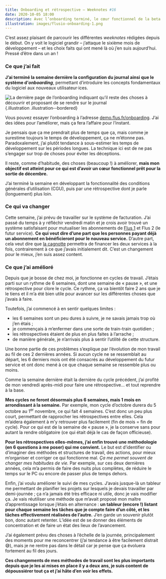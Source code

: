 ```yaml
---
title: Onboarding et rétrospective – Weeknotes #16
date: 2020-10-05 18:00
description: Avec l’onboarding terminé, le cœur fonctionnel de la beta est désormais prêt. Un œil également sur mes (nouvelles) méthodes de travail.
illustration: images/flusio-onboarding-1.png
---
```


C’est assez plaisant de parcourir les différentes <em lang="en">weeknotes</em>
rédigées depuis le début. On y voit le logiciel grandir – j’attaque le sixième
mois de développement – et les choix faits qui ont mené là où j’en suis
aujourd’hui. Pressé d’être dans un an !

### Ce que j’ai fait

**J’ai terminé la semaine dernière la configuration du journal ainsi que le
système d’<em lang="en">onboarding</em>**, permettant d’introduire les concepts
fondamentaux du logiciel aux nouveaux utilisateur‧ices.

![La dernière page de l’onboarding indiquant qu’il reste des choses à découvrir et proposant de se rendre sur le journal](images/flusio-onboarding-1.png){.illustration .illustration--bordered}

Vous pouvez essayer l’<abbr>onboarding</abbr> à l’adresse [demo.flus.fr/onboarding](https://demo.flus.fr/onboarding).
J’ai des idées pour l’améliorer, mais ça fera l’affaire pour l’instant.

Je pensais que ça me prendrait plus de temps que ça, mais comme je surestime
toujours le temps de développement, ça ne m’étonne pas. Paradoxalement, j’ai
plutôt tendance à sous-estimer les temps de développement sur les périodes
longues. La technique ici est de ne pas s’engager sur trop de choses pour
éviter les déceptions.

Il reste, comme d’habitude, des choses (beaucoup !) à améliorer, **mais mon
objectif est atteint pour ce qui est d’avoir un cœur fonctionnel prêt pour la
sortie de décembre.**

J’ai terminé la semaine en développant la fonctionnalité des conditions
générales d’utilisation (<abbr>CGU</abbr>), puis par une rétrospective dont je
parle (longuement) plus loin.

### Ce qui va changer

Cette semaine, j’ai prévu de travailler sur le système de facturation. J’ai
passé du temps à y réfléchir vendredi matin et je crois avoir trouvé un système
satisfaisant pour mutualiser les abonnements de [Flus 1](https://rss.flus.fr)
et Flus 2 (le futur service). **Ce qui veut dire d’une part que les personnes
payant déjà un abonnement en bénéficieront pour le nouveau service.** D’autre
part, cela veut dire que [la cagnotte](https://flus.fr/cagnotte) permettra de
financer les deux services à la fois, contrairement à ce que j’avais
initialement dit. C’est un changement pour le mieux, j’en suis assez content.

### Ce que j’ai amélioré

Depuis que je bosse de chez moi, je fonctionne en cycles de travail. J’étais
parti sur un rythme de 6 semaines, dont une semaine de « pause », et une
rétrospective pour clore le cycle. Ce rythme, ça va bientôt faire 2 ans que je
le tiens et il m’a été bien utile pour avancer sur les différentes choses que
j’avais à faire.

Toutefois, j’ai commencé à en sentir quelques limites :

- les 6 semaines sont un peu dures à suivre, je ne savais jamais trop où j’en étais ;
- je commençais à m’enfermer dans une sorte de train-train quotidien ;
- les rétrospectives étaient de plus en plus faites à l’arrache ;
- de manière générale, je n’arrivais plus à sentir l’utilité de cette structure.

Une bonne partie de ces problèmes s’explique par l’évolution de mon travail au
fil de ces 2 dernières années. Si aucun cycle ne se ressemblait au départ, les
6 derniers mois ont été consacrés au développement du futur service et ont donc
mené à ce que chaque semaine se ressemble plus ou moins.

Comme la semaine dernière était la dernière du cycle précédent, j’ai profité de
mon vendredi après-midi pour faire une rétrospective… et tout reprendre à la
base.

**Mes cycles ne feront désormais plus 6 semaines, mais 1 mois en arrondissant à
la semaine.** Par exemple, mon cycle d’octobre durera du 5 octobre au
1<sup>er</sup> novembre, ce qui fait 4 semaines. C’est donc un peu plus court,
permettant de rapprocher les rétrospectives entre elles. Cela m’aidera
également à m’y retrouver plus facilement (fin de mois = fin de cycle). Pour ce
qui est de la semaine de « pause », je la conserve sans pour autant la rendre
obligatoire (ce qui était déjà le cas de façon officieuse).

**Pour les rétrospectives elles-mêmes, j’ai enfin trouvé une méthodologie (en 6
questions à me poser) qui me convient.** Le but est d’identifier ou d’imaginer
des méthodes et structures de travail, des actions, pour mieux m’organiser et
corriger ce qui fonctionne mal. _Ça me permet souvent de changer mes habitudes
de vie._ Par exemple, sur ces deux dernières années, cela m’a permis de faire
des nuits plus complètes, de réduire le temps sur le <abbr>PC</abbr> ou encore
de passer plus de temps dehors.

Enfin, j’ai voulu améliorer le suivi de mes cycles. J’avais jusque-là un
tableur me permettant de planifier les projets sur lesquels je devais
travailler par demi-journée ; ça n’a jamais été très efficace ni utile, donc je
vais modifier ça. Je vais réutiliser une méthode que m’avait proposé mon maître
d’apprentissage lorsque j’étais en alternance : **un tableur (encore !) listant
pour chaque semaine les tâches que je compte faire d’un côté, et les tâches
effectivement réalisées de l’autre.** J’en garde un souvenir plutôt bon, donc
autant retenter. L’idée est de se donner des éléments de concentration et de
faire un état des lieux de l’avancement.

J’ai également prévu des choses à l’échelle de la journée, principalement des
moments pour me reconcentrer (j’ai tendance à être facilement distrait 😅),
mais je ne rentre pas dans le détail car je pense que ça évoluera fortement au
fil des jours.

**Ces changements de mes méthodes de travail sont les plus importants depuis que
je les ai mises en place il y a deux ans, je suis content de dépoussiérer tout
ça et j’ai hâte d’en voir les effets.**
